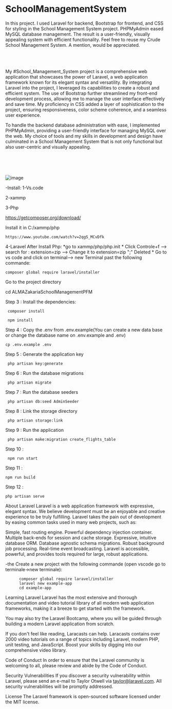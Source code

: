 # SchoolManagementSystem
In this project. I used Laravel for backend, Bootstrap for frontend, and CSS for styling in the School Management System project. PHPMyAdmin eased MySQL database management. The result is a user-friendly, visually appealing system with efficient functionality. Feel free to reuse my Crude School Management System. A mention, would be appreciated.

<br>
<br>
<br>
My #School_Management_System project is a comprehensive web application that showcases the power of Laravel, a web application framework known for its elegant syntax and versatility. By integrating Laravel into the project, I leveraged its capabilities to create a robust and efficient system. The use of Bootstrap further streamlined my front-end development process, allowing me to manage the user interface effectively and save time. My proficiency in CSS added a layer of sophistication to the project, ensuring responsiveness, color scheme coherence, and a seamless user experience.

To handle the backend database administration with ease, I implemented PHPMyAdmin, providing a user-friendly interface for managing MySQL over the web. My choice of tools and my skills in development and design have culminated in a School Management System that is not only functional but also user-centric and visually appealing.


<br>
<br>
<br>


![image](https://github.com/ALMAZakaria/ALMAZakariaSchoolManagementPFM/assets/76885545/4ab44e39-512e-4243-b10f-ac09684fbf12)



-Install:
1-Vs.code
 
2-xammp

3-Php 

https://getcomposer.org/download/

Install it in C:/xammp/php 
			
    https://www.youtube.com/watch?v=2qgS_MCvDfk

4-Laravel
After Install Php:
	*go to xammp/php/php.init
	* Click Controle+f --> search for : extension=zip --> Change it to extension=zip ";" Deleted
	* Go to vs code and click on terminal--> new Terminal past the following commande:
		
  	composer global require laravel/installer

Go to the project directory

cd ALMAZakariaSchoolManagementPFM

Step 3 : Install the dependencies:

	 composer install
  
	 npm install
Step 4 : Copy the .env from .env.example(You can create a new data base or change the database name on .env.example and .env)

	cp .env.example .env
 
Step 5 : Generate the application key

	 php artisan key:generate

Step 6 : Run the database migrations

	 php artisan migrate

Step 7 : Run the database seeders

	 php artisan db:seed AdminSeeder

Step 8 : Link the storage directory

	 php artisan storage:link

Step 9 : Run the application

	 php artisan make:migration create_flights_table


Step 10 :

	 npm run start
Step 11 :	

	npm run build
 
 Step 12 :
 
 	php artisan serve
 
About Laravel
Laravel is a web application framework with expressive, elegant syntax. We believe development must be an enjoyable and creative experience to be truly fulfilling. Laravel takes the pain out of development by easing common tasks used in many web projects, such as:

Simple, fast routing engine.
Powerful dependency injection container.
Multiple back-ends for session and cache storage.
Expressive, intuitive database ORM.
Database agnostic schema migrations.
Robust background job processing.
Real-time event broadcasting.
Laravel is accessible, powerful, and provides tools required for large, robust applications.


-the Create a new project with the following commande (open vscode go to terminale->new terminale):
 
		  composer global require laravel/installer
		  laravel new example-app
		  cd example-app
    
Learning Laravel
Laravel has the most extensive and thorough documentation and video tutorial library of all modern web application frameworks, making it a breeze to get started with the framework.

You may also try the Laravel Bootcamp, where you will be guided through building a modern Laravel application from scratch.

If you don't feel like reading, Laracasts can help. Laracasts contains over 2000 video tutorials on a range of topics including Laravel, modern PHP, unit testing, and JavaScript. Boost your skills by digging into our comprehensive video library.


Code of Conduct
In order to ensure that the Laravel community is welcoming to all, please review and abide by the Code of Conduct.

Security Vulnerabilities
If you discover a security vulnerability within Laravel, please send an e-mail to Taylor Otwell via taylor@laravel.com. All security vulnerabilities will be promptly addressed.

License
The Laravel framework is open-sourced software licensed under the MIT license.
